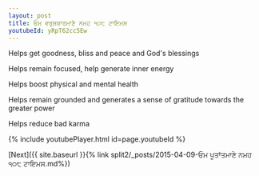 ```yaml
---
layout: post
title: ਓਮ ਵਰੁਸ਼ਕਾਰਮਾਣੇ ਨਮਹ ੧੦੮ ਟਾਇਮਸ
youtubeId: yRpT62cc5Ew
---
```

 
 
Helps get goodness, bliss and peace and God's blessings
 
Helps remain focused, help generate inner energy 
 
Helps boost physical and mental health 
 
Helps remain grounded and generates a sense of gratitude towards the greater power 
 
Helps reduce bad karma
 
 
 
 


{% include youtubePlayer.html id=page.youtubeId %}
 
[Next]({{ site.baseurl }}{% link  split2/_posts/2015-04-09-ਓਮ ਪੂਤਾਂਤਮਾਣੇ ਨਮਹ ੧੦੮ ਟਾਇਮਸ.md%})
 

